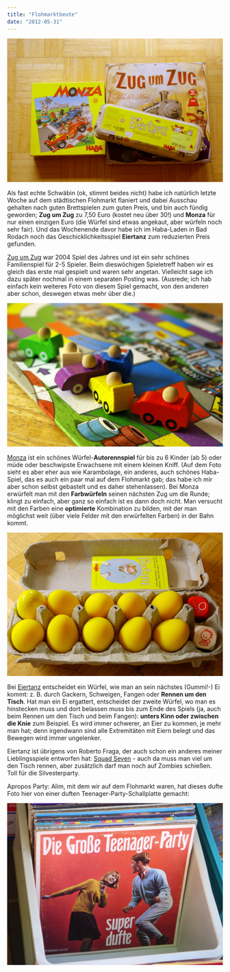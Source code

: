 ```yaml
---
title: "Flohmarktbeute"
date: "2012-05-31"
---
```


[![](images/schaeppchenspiele.jpg "schaeppchenspiele")](http://apfeleimer.wordpress.com/2012/05/31/flohmarktbeute/schaeppchenspiele/)

Als fast echte Schwäbin (ok, stimmt beides nicht) habe ich natürlich letzte Woche auf dem städtischen Flohmarkt flaniert und dabei Ausschau gehalten nach guten Brettspielen zum guten Preis, und bin auch fündig geworden; **Zug um Zug** zu 7,50 Euro (kostet neu über 30!) und **Monza** für nur einen einzigen Euro (die Würfel sind etwas angekaut, aber würfeln noch sehr fair). Und das Wochenende davor habe ich im Haba-Laden in Bad Rodach noch das Geschicklichkeitsspiel **Eiertanz** zum reduzierten Preis gefunden.

[Zug um Zug](http://boardgamegeek.com/boardgame/9209/ticket-to-ride) war 2004 Spiel des Jahres und ist ein sehr schönes Familienspiel für 2-5 Spieler. Beim dieswöchigen Spieletreff haben wir es gleich das erste mal gespielt und waren sehr angetan. Vielleicht sage ich dazu später nochmal in einem separaten Posting was. (Ausrede; ich hab einfach kein weiteres Foto von diesem Spiel gemacht, von den anderen aber schon, deswegen etwas mehr über die.)

[![](images/monza.jpg "monza")](http://apfeleimer.wordpress.com/2012/05/31/flohmarktbeute/monza/)

[Monza](http://boardgamegeek.com/boardgame/4209/monza) ist ein schönes Würfel-**Autorennspiel** für bis zu 6 Kinder (ab 5) oder müde oder beschwipste Erwachsene mit einem kleinen Kniff. (Auf dem Foto sieht es aber eher aus wie Karambolage, ein anderes, auch schönes Haba-Spiel, das es auch ein paar mal auf dem Flohmarkt gab; das habe ich mir aber schon selbst gebastelt und es daher stehenlassen). Bei Monza erwürfelt man mit den **Farbwürfeln** seinen nächsten Zug um die Runde; klingt zu einfach, aber ganz so einfach ist es dann doch nicht. Man versucht mit den Farben eine **optimierte** Kombination zu bilden, mit der man möglichst weit (über viele Felder mit den erwürfelten Farben) in der Bahn kommt.

[![](images/eiertanz.jpg "eiertanz")](http://apfeleimer.wordpress.com/2012/05/31/flohmarktbeute/eiertanz/)

Bei [Eiertanz](http://boardgamegeek.com/boardgame/8924/dancing-eggs) entscheidet ein Würfel, wie man an sein nächstes (Gummi!-) Ei kommt: z. B. durch Gackern, Schweigen, Fangen oder **Rennen um den Tisch**. Hat man ein Ei ergattert, entscheidet der zweite Würfel, wo man es hinstecken muss und dort belassen muss bis zum Ende des Spiels (ja, auch beim Rennen um den Tisch und beim Fangen): **unters Kinn oder zwischen die Knie** zum Beispiel. Es wird immer schwerer, an Eier zu kommen, je mehr man hat; denn irgendwann sind alle Extremitäten mit Eiern belegt und das Bewegen wird immer ungelenker.

Eiertanz ist übrigens von Roberto Fraga, der auch schon ein anderes meiner Lieblingsspiele entworfen hat: [Squad Seven](http://boardgamegeek.com/boardgame/5711/squad-seven) - auch da muss man viel um den Tisch rennen, aber zusätzlich darf man noch auf Zombies schießen. Toll für die Silvesterparty.

Apropos Party: Alim, mit dem wir auf dem Flohmarkt waren, hat dieses dufte Foto hier von einer duften Teenager-Party-Schallplatte gemacht:

[![](images/dufte_teens.jpg "dufte_teens")](http://apfeleimer.wordpress.com/2012/05/31/flohmarktbeute/dufte_teens/)
